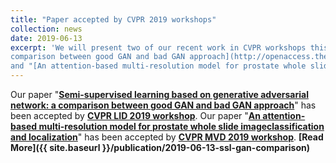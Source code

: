 ```yaml
---
title: "Paper accepted by CVPR 2019 workshops"
collection: news
date: 2019-06-13
excerpt: 'We will present two of our recent work in CVPR workshops this year: "[Semi-supervised learning based on generative adversarial network: a
comparison between good GAN and bad GAN approach](http://openaccess.thecvf.com/content_CVPRW_2019/papers/Weakly%20Supervised%20Learning%20for%20Real-World%20Computer%20Vision%20Applications/Li_Semi-supervised_learning_based_on_generative_adversarial_network_a_comparison_between_CVPRW_2019_paper.pdf)"
and "[An attention-based multi-resolution model for prostate whole slide imageclassification and localization](https://arxiv.org/abs/1905.13208)". Check them out!'
---
```


Our paper "__[Semi-supervised learning based on generative adversarial network: a
comparison between good GAN and bad GAN approach](http://openaccess.thecvf.com/content_CVPRW_2019/papers/Weakly%20Supervised%20Learning%20for%20Real-World%20Computer%20Vision%20Applications/Li_Semi-supervised_learning_based_on_generative_adversarial_network_a_comparison_between_CVPRW_2019_paper.pdf)__" has
been accepted by __[CVPR LID 2019 workshop](https://lidchallenge.github.io/)__. Our paper "__[An attention-based multi-resolution model for prostate whole slide imageclassification and localization](https://arxiv.org/abs/1905.13208)__"
has been accepted by __[CVPR MVD 2019 workshop](https://sites.google.com/view/cvprmcv19/home)__. __[Read More]({{ site.baseurl }}/publication/2019-06-13-ssl-gan-comparison)__